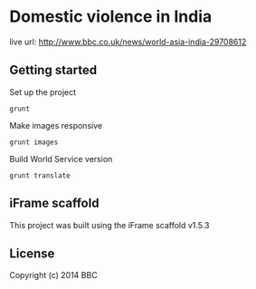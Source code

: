 # Domestic violence in India

live url: http://www.bbc.co.uk/news/world-asia-india-29708612

## Getting started

Set up the project

```
grunt
```

Make images responsive

```
grunt images
```

Build World Service version

```
grunt translate
```

## iFrame scaffold

This project was built using the iFrame scaffold v1.5.3

## License
Copyright (c) 2014 BBC